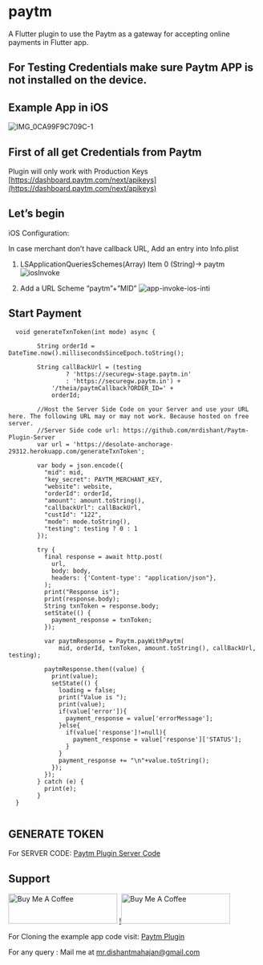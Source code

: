 # paytm

A Flutter plugin to use the Paytm as a gateway for accepting online payments in Flutter app.

## For Testing Credentials make sure Paytm APP is not installed on the device.


## Example App in iOS
![IMG_0CA99F9C709C-1](https://user-images.githubusercontent.com/25786428/82787888-07fbc180-9e85-11ea-87cb-754c6155b1d3.jpeg)


## First of all get Credentials from Paytm
Plugin will only work with Production Keys
[https://dashboard.paytm.com/next/apikeys](https://dashboard.paytm.com/next/apikeys)


## Let’s begin

iOS Configuration:

In case merchant don’t have callback URL, Add an entry into Info.plist

1. LSApplicationQueriesSchemes(Array) Item 0 (String)-> paytm
![iosInvoke](https://user-images.githubusercontent.com/25786428/82787548-45138400-9e84-11ea-835f-caa0701728cb.png)

2. Add a URL Scheme “paytm”+”MID”
![app-invoke-ios-inti](https://user-images.githubusercontent.com/25786428/82787531-3c22b280-9e84-11ea-9923-c18f2bc904de.png)
 

## Start Payment
```
  void generateTxnToken(int mode) async {
    
        String orderId = DateTime.now().millisecondsSinceEpoch.toString();

        String callBackUrl = (testing
                ? 'https://securegw-stage.paytm.in'
                : 'https://securegw.paytm.in') +
            '/theia/paytmCallback?ORDER_ID=' +
            orderId;

        //Host the Server Side Code on your Server and use your URL here. The following URL may or may not work. Because hosted on free server.
        //Server Side code url: https://github.com/mrdishant/Paytm-Plugin-Server
        var url = 'https://desolate-anchorage-29312.herokuapp.com/generateTxnToken';

        var body = json.encode({
          "mid": mid,
          "key_secret": PAYTM_MERCHANT_KEY,
          "website": website,
          "orderId": orderId,
          "amount": amount.toString(),
          "callbackUrl": callBackUrl,
          "custId": "122",
          "mode": mode.toString(),
          "testing": testing ? 0 : 1
        });

        try {
          final response = await http.post(
            url,
            body: body,
            headers: {'Content-type': "application/json"},
          );
          print("Response is");
          print(response.body);
          String txnToken = response.body;
          setState(() {
            payment_response = txnToken;
          });

          var paytmResponse = Paytm.payWithPaytm(
              mid, orderId, txnToken, amount.toString(), callBackUrl, testing);

          paytmResponse.then((value) {
            print(value);
            setState(() {
              loading = false;
              print("Value is ");
              print(value);
              if(value['error']){
                payment_response = value['errorMessage'];
              }else{
                if(value['response']!=null){
                  payment_response = value['response']['STATUS'];
                }
              }
              payment_response += "\n"+value.toString();
            });
          });
        } catch (e) {
          print(e);
        }
  }
  
  ``` 

## GENERATE TOKEN
For SERVER CODE:
[Paytm Plugin Server Code](https://github.com/mrdishant/Paytm-Plugin-Server)

## Support
<a href="https://www.buymeacoffee.com/mrdishant" target="_blank"><img src="https://cdn.buymeacoffee.com/buttons/v2/default-yellow.png" alt="Buy Me A Coffee" style="height: 60px !important;width: 217px !important;" ></a>
[!<img src="https://cdn.buymeacoffee.com/buttons/v2/default-yellow.png" alt="Buy Me A Coffee" style="height: 60px !important;width: 217px !important;" >](https://www.buymeacoffee.com/mrdishant)


For Cloning the example app code visit:
[Paytm Plugin](https://github.com/mrdishant/Paytm-All-in-one-flutter-sdk.git)

For any query :
Mail me at mr.dishantmahajan@gmail.com